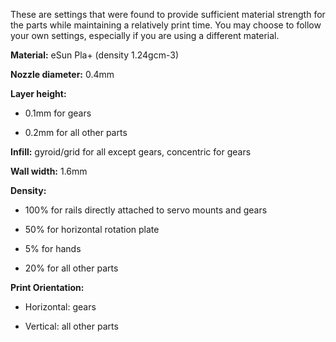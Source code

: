 These are settings that were found to provide sufficient material strength for
the parts while maintaining a relatively print time. You may choose to follow
your own settings, especially if you are using a different material.

**Material:** eSun Pla+ (density 1.24gcm-3)

**Nozzle diameter:** 0.4mm

**Layer height:**

-   0.1mm for gears 

-   0.2mm for all other parts

**Infill:** gyroid/grid for all except gears, concentric for gears

**Wall width:** 1.6mm

**Density:**

-   100% for rails directly attached to servo mounts and gears

-   50% for horizontal rotation plate

-   5% for hands

-   20% for all other parts 

**Print Orientation:**

-   Horizontal: gears

-   Vertical: all other parts 
